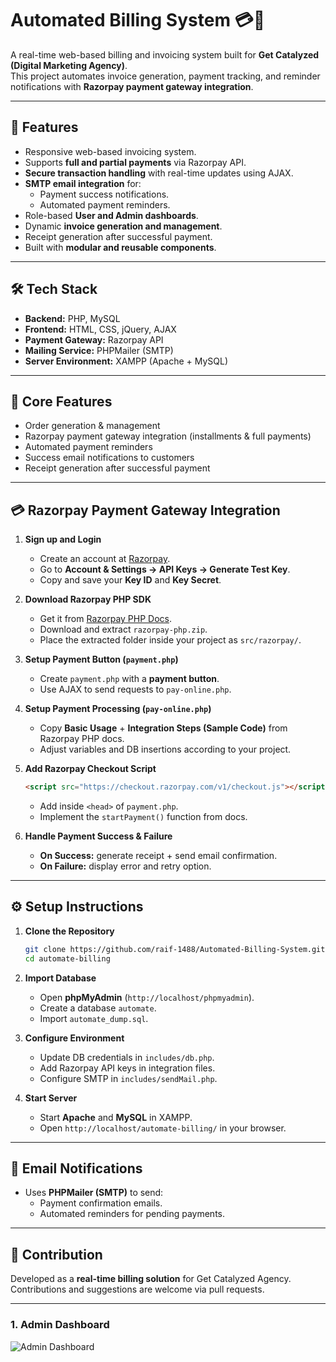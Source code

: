 # Automated Billing System 💳📧

A real-time web-based billing and invoicing system built for **Get Catalyzed (Digital Marketing Agency)**.  
This project automates invoice generation, payment tracking, and reminder notifications with **Razorpay payment gateway integration**.

---

## 🚀 Features
- Responsive web-based invoicing system.
- Supports **full and partial payments** via Razorpay API.
- **Secure transaction handling** with real-time updates using AJAX.
- **SMTP email integration** for:
  - Payment success notifications.
  - Automated payment reminders.
- Role-based **User and Admin dashboards**.
- Dynamic **invoice generation and management**.
- Receipt generation after successful payment.
- Built with **modular and reusable components**.

---

## 🛠 Tech Stack
- **Backend:** PHP, MySQL  
- **Frontend:** HTML, CSS, jQuery, AJAX  
- **Payment Gateway:** Razorpay API  
- **Mailing Service:** PHPMailer (SMTP)  
- **Server Environment:** XAMPP (Apache + MySQL)  

---

## 📌 Core Features
- Order generation & management  
- Razorpay payment gateway integration (installments & full payments)  
- Automated payment reminders  
- Success email notifications to customers  
- Receipt generation after successful payment  

---

## 💳 Razorpay Payment Gateway Integration

1. **Sign up and Login**  
   - Create an account at [Razorpay](https://razorpay.com/).  
   - Go to **Account & Settings → API Keys → Generate Test Key**.  
   - Copy and save your **Key ID** and **Key Secret**.  

2. **Download Razorpay PHP SDK**  
   - Get it from [Razorpay PHP Docs](https://razorpay.com/docs/payments/server-integration/php/).  
   - Download and extract `razorpay-php.zip`.  
   - Place the extracted folder inside your project as `src/razorpay/`.  

3. **Setup Payment Button (`payment.php`)**  
   - Create `payment.php` with a **payment button**.  
   - Use AJAX to send requests to `pay-online.php`.  

4. **Setup Payment Processing (`pay-online.php`)**  
   - Copy **Basic Usage** + **Integration Steps (Sample Code)** from Razorpay PHP docs.  
   - Adjust variables and DB insertions according to your project.  

5. **Add Razorpay Checkout Script**  
   ```html
   <script src="https://checkout.razorpay.com/v1/checkout.js"></script>
   ```
   - Add inside `<head>` of `payment.php`.  
   - Implement the `startPayment()` function from docs.  

6. **Handle Payment Success & Failure**  
   - **On Success:** generate receipt + send email confirmation.  
   - **On Failure:** display error and retry option.  

---

## ⚙️ Setup Instructions

1. **Clone the Repository**
   ```bash
   git clone https://github.com/raif-1488/Automated-Billing-System.git
   cd automate-billing
   ```

2. **Import Database**
   - Open **phpMyAdmin** (`http://localhost/phpmyadmin`).  
   - Create a database `automate`.  
   - Import `automate_dump.sql`.  

3. **Configure Environment**
   - Update DB credentials in `includes/db.php`.  
   - Add Razorpay API keys in integration files.  
   - Configure SMTP in `includes/sendMail.php`.  

4. **Start Server**
   - Start **Apache** and **MySQL** in XAMPP.  
   - Open `http://localhost/automate-billing/` in your browser.  

---

## 📧 Email Notifications
- Uses **PHPMailer (SMTP)** to send:  
  - Payment confirmation emails.  
  - Automated reminders for pending payments.  

---

## 📌 Contribution
Developed as a **real-time billing solution** for Get Catalyzed Agency.  
Contributions and suggestions are welcome via pull requests.

---

### 1. Admin Dashboard
![Admin Dashboard](images/admin-dashboard.png)
